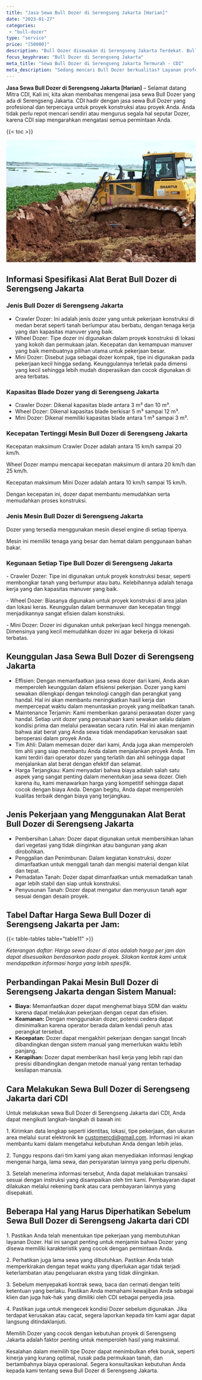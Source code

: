 ```yaml
---
title: "Jasa Sewa Bull Dozer di Serengseng Jakarta [Harian]"
date: "2023-01-27"
categories:
 - "bull-dozer"
type: "service"
price: "[50000]"
description: "Bull Dozer disewakan di Serengseng Jakarta Terdekat. Bull Dozer unggulan untuk kebutuhan proyek konstruksi dengan performa maksimal. Hubungi kami untuk informasi lebih detail."
focus_keyphrase: "Bull Dozer di Serengseng Jakarta"
meta_title: "Sewa Bull Dozer di Serengseng Jakarta Termurah - CDI"
meta_description: "Sedang mencari Bull Dozer berkualitas? Layanan profesional kami siap melayani dengan solusi optimal. Segera hubungi kami."
---
```


**Jasa Sewa Bull Dozer di Serengseng Jakarta [Harian]** – Selamat datang Mitra CDI, Kali ini, kita akan membahas mengenai jasa sewa Bull Dozer yang ada di Serengseng Jakarta. CDI hadir dengan jasa sewa Bull Dozer yang profesional dan terpercaya untuk proyek konstruksi atau proyek Anda. Anda tidak perlu repot mencari sendiri atau mengurus segala hal seputar Dozer, karena CDI siap mengarahkan mengatasi semua permintaan Anda.

{{< toc >}}

![Jasa Sewa Bull Dozer di Serengseng Jakarta [Harian]](/images/bull-dozer/bull-dozer-14.jpg)

## Informasi Spesifikasi Alat Berat Bull Dozer di Serengseng Jakarta

### Jenis Bull Dozer di Serengseng Jakarta

*   Crawler Dozer: Ini adalah jenis dozer yang untuk pekerjaan konstruksi di medan berat seperti tanah berlumpur atau berbatu, dengan tenaga kerja yang dan kapasitas manuver yang baik.
*   Wheel Dozer: Tipe dozer ini digunakan dalam proyek konstruksi di lokasi yang kokoh dan permukaan jalan. Kecepatan dan kemampuan manuver yang baik membuatnya pilihan utama untuk pekerjaan besar.
*   Mini Dozer: Disebut juga sebagai dozer kompak, tipe ini digunakan pada pekerjaan kecil hingga sedang. Keunggulannya terletak pada dimensi yang kecil sehingga lebih mudah dioperasikan dan cocok digunakan di area terbatas.

### Kapasitas Blade Dozer yang di Serengseng Jakarta

*   Crawler Dozer: Dikenal kapasitas blade antara 3 m³ dan 10 m³.
*   Wheel Dozer: Dikenal kapasitas blade berkisar 5 m³ sampai 12 m³.
*   Mini Dozer: Dikenal memiliki kapasitas blade antara 1 m³ sampai 3 m³.

### Kecepatan Tertinggi Mesin Bull Dozer di Serengseng Jakarta

Kecepatan maksimum Crawler Dozer adalah antara 15 km/h sampai 20 km/h.

Wheel Dozer mampu mencapai kecepatan maksimum di antara 20 km/h dan 25 km/h.

Kecepatan maksimum Mini Dozer adalah antara 10 km/h sampai 15 km/h.

Dengan kecepatan ini, dozer dapat membantu memudahkan serta memudahkan proses konstruksi.

### Jenis Mesin Bull Dozer di Serengseng Jakarta

Dozer yang tersedia menggunakan mesin diesel engine di setiap tipenya.

Mesin ini memiliki tenaga yang besar dan hemat dalam penggunaan bahan bakar.

### Kegunaan Setiap Tipe Bull Dozer di Serengseng Jakarta

\- Crawler Dozer: Tipe ini digunakan untuk proyek konstruksi besar, seperti membongkar tanah yang berlumpur atau batu. Kelebihannya adalah tenaga kerja yang dan kapasitas manuver yang baik.

\- Wheel Dozer: Biasanya digunakan untuk proyek konstruksi di area jalan dan lokasi keras. Keunggulan dalam bermanuver dan kecepatan tinggi menjadikannya sangat efisien dalam konstruksi.

\- Mini Dozer: Dozer ini digunakan untuk pekerjaan kecil hingga menengah. Dimensinya yang kecil memudahkan dozer ini agar bekerja di lokasi terbatas.

## Keunggulan Jasa Sewa Bull Dozer di Serengseng Jakarta

*   Effisien: Dengan memanfaatkan jasa sewa dozer dari kami, Anda akan memperoleh keunggulan dalam efisiensi pekerjaan. Dozer yang kami sewakan dilengkapi dengan teknologi canggih dan perangkat yang handal. Hal ini akan membantu meningkatkan hasil kerja dan mempercepat waktu dalam menuntaskan proyek yang melibatkan tanah.
*   Maintenance Terjamin: Kami memberikan garansi perawatan dozer yang handal. Setiap unit dozer yang perusahaan kami sewakan selalu dalam kondisi prima dan melalui perawatan secara rutin. Hal ini akan menjamin bahwa alat berat yang Anda sewa tidak mendapatkan kerusakan saat beroperasi dalam proyek Anda.
*   Tim Ahli: Dalam memesan dozer dari kami, Anda juga akan memperoleh tim ahli yang siap membantu Anda dalam menjalankan proyek Anda. Tim kami terdiri dari operator dozer yang terlatih dan ahli sehingga dapat menjalankan alat berat dengan efektif dan selamat.
*   Harga Terjangkau: Kami menyadari bahwa biaya adalah salah satu aspek yang sangat penting dalam menentukan jasa sewa dozer. Oleh karena itu, kami menawarkan harga yang kompetitif sehingga dapat cocok dengan biaya Anda. Dengan begitu, Anda dapat memperoleh kualitas terbaik dengan biaya yang terjangkau.

## Jenis Pekerjaan yang Menggunakan Alat Berat Bull Dozer di Serengseng Jakarta

*   Pembersihan Lahan: Dozer dapat digunakan untuk membersihkan lahan dari vegetasi yang tidak diinginkan atau bangunan yang akan dirobohkan.
*   Penggalian dan Penimbunan: Dalam kegiatan konstruksi, dozer dimanfaatkan untuk menggali tanah dan mengisi material dengan kilat dan tepat.
*   Pemadatan Tanah: Dozer dapat dimanfaatkan untuk memadatkan tanah agar lebih stabil dan siap untuk konstruksi.
*   Penyusunan Tanah: Dozer dapat mengatur dan menyusun tanah agar sesuai dengan desain proyek.

## Tabel Daftar Harga Sewa Bull Dozer di Serengseng Jakarta per Jam:

{{< table-tables table="table11" >}}

_Keterangan daftar: Harga sewa dozer di atas adalah harga per jam dan dapat disesuaikan berdasarkan pada proyek. Silakan kontak kami untuk mendapatkan informasi harga yang lebih spesifik._

## Perbandingan Pakai Mesin Bull Dozer di Serengseng Jakarta dengan Sistem Manual:

*   **Biaya:** Memanfaatkan dozer dapat menghemat biaya SDM dan waktu karena dapat melakukan pekerjaan dengan cepat dan efisien.
*   **Keamanan:** Dengan menggunakan dozer, potensi cedera dapat diminimalkan karena operator berada dalam kendali penuh atas perangkat tersebut.
*   **Kecepatan:** Dozer dapat mengakhiri pekerjaan dengan sangat lincah dibandingkan dengan sistem manual yang memerlukan waktu lebih panjang.
*   **Kerapihan:** Dozer dapat memberikan hasil kerja yang lebih rapi dan presisi dibandingkan dengan metode manual yang rentan terhadap kesilapan manusia.

## Cara Melakukan Sewa Bull Dozer di Serengseng Jakarta dari CDI

Untuk melakukan sewa Bull Dozer di Serengseng Jakarta dari CDI, Anda dapat mengikuti langkah-langkah di bawah ini:

1\.  Kirimkan data lengkap seperti identitas, lokasi, tipe pekerjaan, dan ukuran area melalui surat elektronik ke customercdi@gmail.com. Informasi ini akan membantu kami dalam mengetahui kebutuhan Anda dengan lebih jelas.

2\.  Tunggu respons dari tim kami yang akan menyediakan informasi lengkap mengenai harga, lama sewa, dan persyaratan lainnya yang perlu dipenuhi.

3\.  Setelah menerima informasi tersebut, Anda dapat melakukan transaksi sesuai dengan instruksi yang disampaikan oleh tim kami. Pembayaran dapat dilakukan melalui rekening bank atau cara pembayaran lainnya yang disepakati.

## Beberapa Hal yang Harus Diperhatikan Sebelum Sewa Bull Dozer di Serengseng Jakarta dari CDI

1\.  Pastikan Anda telah menentukan tipe pekerjaan yang membutuhkan layanan Dozer. Hal ini sangat penting untuk menjamin bahwa Dozer yang disewa memiliki karakteristik yang cocok dengan permintaan Anda.

2\.  Perhatikan juga lama sewa yang dibutuhkan. Pastikan Anda telah memperkirakan dengan tepat waktu yang diperlukan agar tidak terjadi keterlambatan atau pengeluaran ekstra yang tidak diinginkan.

3\.  Sebelum menyepakati kontrak sewa, baca dan cermati dengan teliti ketentuan yang berlaku. Pastikan Anda memahami kewajiban Anda sebagai klien dan juga hak-hak yang dimiliki oleh CDI sebagai penyedia jasa.

4\.  Pastikan juga untuk mengecek kondisi Dozer sebelum digunakan. Jika terdapat kerusakan atau cacat, segera laporkan kepada tim kami agar dapat langsung ditindaklanjuti.

Memilih Dozer yang cocok dengan kebutuhan proyek di Serengseng Jakarta adalah faktor penting untuk memperoleh hasil yang maksimal.

Kesalahan dalam memilih tipe Dozer dapat menimbulkan efek buruk, seperti kinerja yang kurang optimal, rusak pada permukaan tanah, dan bertambahnya biaya operasional. Segera konsultasikan kebutuhan Anda kepada kami tentang sewa Bull Dozer di Serengseng Jakarta.
